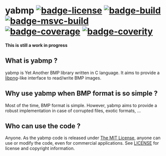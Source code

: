 # yabmp [![badge-license]][link-license] [![badge-build]][link-build] [![badge-msvc-build]][link-msvc-build]  [![badge-coverage]][link-coverage] [![badge-coverity]][link-coverity]

**This is still a work in progress**

## What is yabmp ?

yabmp is Yet Another BMP library written in C language.
It aims to provide a [libpng](http://www.libpng.org/pub/png/libpng.html)-like interface to read/write BMP images.

## Why use yabmp when BMP format is so simple ?

Most of the time, BMP format is simple. However, yabmp aims to provide a robust implementation in case of corrupted files, exotic formats, ...

## Who can use the code ?
Anyone. As the yabmp code is released under [The MIT License][link-license], anyone can use or modify the code, even for commercial applications.
See [LICENSE][link-license] for license and copyright information.

[comment-license]: https://img.shields.io/github/license/mayeut/yabmp.svg "https://img.shields.io/badge/license-MIT_License-blue.svg"
[badge-license]: https://img.shields.io/badge/license-MIT_License-blue.svg "License"
[link-license]: https://github.com/mayeut/yabmp/blob/master/LICENSE "License"
[badge-build]: https://travis-ci.org/mayeut/yabmp.svg?branch=master "Build Status"
[link-build]: https://travis-ci.org/mayeut/yabmp "Build Status"
[badge-msvc-build]: https://ci.appveyor.com/api/projects/status/github/mayeut/yabmp?branch=master&svg=true "Windows Build Status"
[link-msvc-build]: https://ci.appveyor.com/project/mayeut/yabmp/branch/master "Windows Build Status"
[badge-coverage]: http://codecov.io/github/mayeut/yabmp/coverage.svg?branch=master "Code Coverage"
[link-coverage]: http://codecov.io/github/mayeut/yabmp?branch=master "Code Coverage"
[badge-coverity]: https://scan.coverity.com/projects/6405/badge.svg "Coverity Scan Build Status"
[link-coverity]: https://scan.coverity.com/projects/mayeut-yabmp "Coverity Scan Build Status"
